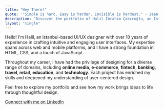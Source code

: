 ```yaml
---
title: "Hey There!"
quote: '"Simple is hard. Easy is harder. Invisible is hardest." - Jean-Louis Gasséé'
description: "Discover the portfolio of Halil İbrahim Çakıroğlu, an Istanbul-based UI/UX designer with over 10 years of experience in web and mobile interface design. Explore innovative designs across various domains, including e-commerce, fintech, banking, travel, and more."
layout: "single"
---
```


Hello! I'm Halil, an Istanbul-based UI/UX designer with over 10 years of experience in crafting intuitive and engaging user interfaces. My expertise spans across web and mobile platforms, and I have a strong foundation in HTML, CSS, and a touch of JavaScript.

Throughout my career, I have had the privilege of designing for a diverse range of domains, including **online media**, **e-commerce**, **fintech**, **banking**, **travel**, **retail**, **education**, and **technology**. Each project has enriched my skills and deepened my understanding of user-centered design.

Feel free to explore my portfolio and see how my work brings ideas to life through thoughtful design.

[Connect with me on LinkedIn](https://www.linkedin.com/in/selfishprimate/)